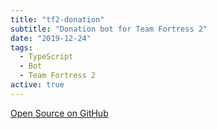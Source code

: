 ```yaml
---
title: "tf2-donation"
subtitle: "Donation bot for Team Fortress 2"
date: "2019-12-24"
tags:
  - TypeScript
  - Bot
  - Team Fortress 2
active: true
---
```


[Open Source on GitHub](https://github.com/MarcMogdanz/tf2-donation)
